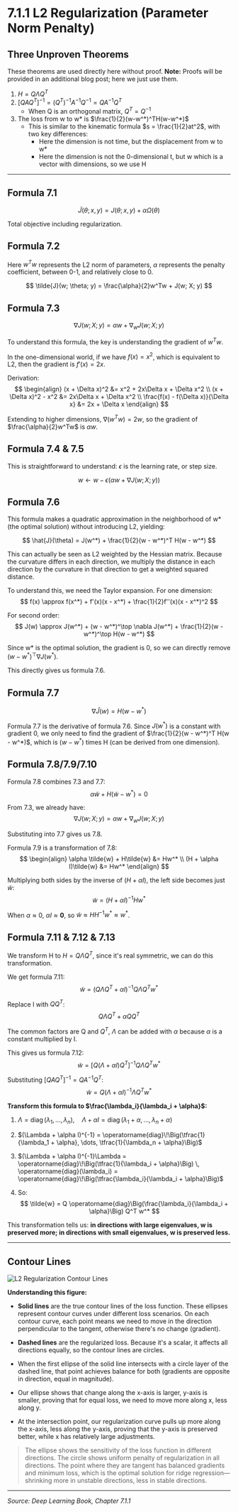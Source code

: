 # 7.1.1 L2 Regularization (Parameter Norm Penalty)

## Three Unproven Theorems

These theorems are used directly here without proof. **Note:** Proofs will be provided in an additional blog post; here we just use them.

1. $H = Q\Lambda Q^T$
2. $[QAQ^T]^{-1} = (Q^T)^{-1}A^{-1}Q^{-1} = QA^{-1}Q^T$
   - When Q is an orthogonal matrix, $Q^T = Q^{-1}$
3. The loss from w to w* is $\frac{1}{2}(w-w^*)^TH(w-w^*)$
   - This is similar to the kinematic formula $s = \frac{1}{2}at^2$, with two key differences:
     - Here the dimension is not time, but the displacement from w to w*
     - Here the dimension is not the 0-dimensional t, but w which is a vector with dimensions, so we use H

---

## Formula 7.1

$$
\tilde{J}(\theta; x, y) = J(\theta; x, y) + \alpha \Omega(\theta)
$$

Total objective including regularization.

## Formula 7.2

Here $w^Tw$ represents the L2 norm of parameters, $\alpha$ represents the penalty coefficient, between 0-1, and relatively close to 0.

$$
\tilde{J}(w; \theta; y) = \frac{\alpha}{2}w^Tw + J(w; X; y)
$$

## Formula 7.3

$$
\nabla J(w; X; y) = \alpha w + \nabla_w J(w; X; y)
$$

To understand this formula, the key is understanding the gradient of $w^Tw$.

In the one-dimensional world, if we have $f(x) = x^2$, which is equivalent to L2, then the gradient is $f'(x) = 2x$.

Derivation:
$$
\begin{align}
(x + \Delta x)^2 &= x^2 + 2x\Delta x + \Delta x^2 \\
(x + \Delta x)^2 - x^2 &= 2x\Delta x + \Delta x^2 \\
\frac{f(x) - f(\Delta x)}{\Delta x} &= 2x + \Delta x
\end{align}
$$

Extending to higher dimensions, $\nabla(w^Tw) = 2w$, so the gradient of $\frac{\alpha}{2}w^Tw$ is $\alpha w$.

## Formula 7.4 & 7.5

This is straightforward to understand: $\epsilon$ is the learning rate, or step size.

$$
w \leftarrow w - \epsilon (\alpha w + \nabla J(w; X; y))
$$

## Formula 7.6

This formula makes a quadratic approximation in the neighborhood of w* (the optimal solution) without introducing L2, yielding:

$$
\hat{J}(\theta) = J(w^*) + \frac{1}{2}(w - w^*)^T H(w - w^*)
$$

This can actually be seen as L2 weighted by the Hessian matrix. Because the curvature differs in each direction, we multiply the distance in each direction by the curvature in that direction to get a weighted squared distance.

To understand this, we need the Taylor expansion. For one dimension:
$$
f(x) \approx f(x^*) + f'(x)(x - x^*) + \frac{1}{2}f''(x)(x - x^*)^2
$$

For second order:
$$
J(w) \approx J(w^*) + (w - w^*)^\top \nabla J(w^*) + \frac{1}{2}(w - w^*)^\top H(w - w^*)
$$

Since w* is the optimal solution, the gradient is 0, so we can directly remove $(w - w^*)^\top \nabla J(w^*)$.

This directly gives us formula 7.6.

## Formula 7.7

$$
\nabla \hat{J}(w) = H(w - w^*)
$$

Formula 7.7 is the derivative of formula 7.6. Since $J(w^*)$ is a constant with gradient 0, we only need to find the gradient of $\frac{1}{2}(w - w^*)^T H(w - w^*)$, which is $(w - w^*)$ times H (can be derived from one dimension).

## Formula 7.8/7.9/7.10

Formula 7.8 combines 7.3 and 7.7:
$$
\alpha \tilde{w} + H(\tilde{w} - w^*) = 0
$$

From 7.3, we already have:
$$
\nabla J(w; X; y) = \alpha w + \nabla_w J(w; X; y)
$$

Substituting into 7.7 gives us 7.8.

Formula 7.9 is a transformation of 7.8:
$$
\begin{align}
\alpha \tilde{w} + H\tilde{w} &= Hw^* \\
(H + \alpha I)\tilde{w} &= Hw^*
\end{align}
$$

Multiplying both sides by the inverse of $(H + \alpha I)$, the left side becomes just $\tilde{w}$:
$$
\tilde{w} = (H + \alpha I)^{-1} Hw^*
$$

When $\alpha \approx 0$, $\alpha I \approx \mathbf{0}$, so $\tilde{w} \approx HH^{-1}w^* \approx w^*$.

## Formula 7.11 & 7.12 & 7.13

We transform H to $H = Q\Lambda Q^T$, since it's real symmetric, we can do this transformation.

We get formula 7.11:
$$
\tilde{w} = (Q\Lambda Q^T + \alpha I)^{-1} Q\Lambda Q^T w^*
$$

Replace I with $QQ^T$:
$$
Q\Lambda Q^T + \alpha QQ^T
$$

The common factors are Q and $Q^T$, $\Lambda$ can be added with $\alpha$ because $\alpha$ is a constant multiplied by I.

This gives us formula 7.12:
$$
\tilde{w} = [Q(\Lambda + \alpha I)Q^T]^{-1} Q\Lambda Q^T w^*
$$

Substituting $[QAQ^T]^{-1} = QA^{-1}Q^T$:
$$
\tilde{w} = Q(\Lambda + \alpha I)^{-1} \Lambda Q^T w^*
$$

**Transform this formula to $\frac{\lambda_i}{\lambda_i + \alpha}$:**

1. $\Lambda = \operatorname{diag}(\lambda_1, \dots, \lambda_n), \quad \Lambda + \alpha I = \operatorname{diag}(\lambda_1 + \alpha, \dots, \lambda_n + \alpha)$

2. $(\Lambda + \alpha I)^{-1} = \operatorname{diag}\!\Big(\tfrac{1}{\lambda_1 + \alpha}, \dots, \tfrac{1}{\lambda_n + \alpha}\Big)$

3. $(\Lambda + \alpha I)^{-1}\Lambda = \operatorname{diag}\!\Big(\tfrac{1}{\lambda_i + \alpha}\Big) \, \operatorname{diag}(\lambda_i) = \operatorname{diag}\!\Big(\tfrac{\lambda_i}{\lambda_i + \alpha}\Big)$

4. So:
   $$
   \tilde{w} = Q \operatorname{diag}\Big(\frac{\lambda_i}{\lambda_i + \alpha}\Big) Q^T w^*
   $$

This transformation tells us: **in directions with large eigenvalues, w is preserved more; in directions with small eigenvalues, w is preserved less.**

---

## Contour Lines

![L2 Regularization Contour Lines](l2_contour.png)

**Understanding this figure:**

- **Solid lines** are the true contour lines of the loss function. These ellipses represent contour curves under different loss scenarios. On each contour curve, each point means we need to move in the direction perpendicular to the tangent, otherwise there's no change (gradient).

- **Dashed lines** are the regularized loss. Because it's a scalar, it affects all directions equally, so the contour lines are circles.

- When the first ellipse of the solid line intersects with a circle layer of the dashed line, that point achieves balance for both (gradients are opposite in direction, equal in magnitude).

- Our ellipse shows that change along the x-axis is larger, y-axis is smaller, proving that for equal loss, we need to move more along x, less along y.

- At the intersection point, our regularization curve pulls up more along the x-axis, less along the y-axis, proving that the y-axis is preserved better, while x has relatively large adjustments.

> The ellipse shows the sensitivity of the loss function in different directions.
> The circle shows uniform penalty of regularization in all directions.
> The point where they are tangent has balanced gradients and minimum loss,
> which is the optimal solution for ridge regression—
> shrinking more in unstable directions, less in stable directions.

---

*Source: Deep Learning Book, Chapter 7.1.1*
